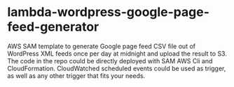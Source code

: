# lambda-wordpress-google-page-feed-generator

AWS SAM template to generate Google page feed CSV file out of WordPress XML feeds once per day at midnight and upload the result to S3.
The code in the repo could be directly deployed with SAM AWS Cli and CloudFormation. CloudWatched scheduled events could be used as trigger, as well as any other trigger that fits your needs.
